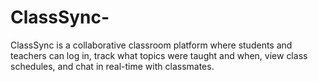 # ClassSync-
ClassSync is a collaborative classroom platform where students and teachers can log in, track what topics were taught and when, view class schedules, and chat in real-time with classmates.

